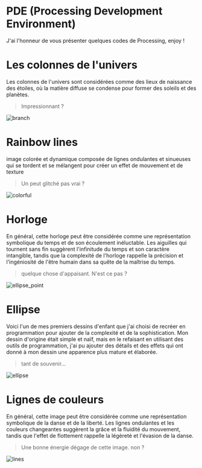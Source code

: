 # PDE (Processing Development Environment) 
J'ai l'honneur de vous présenter quelques codes de Processing, enjoy !

# Les colonnes de l'univers
Les colonnes de l'univers sont considérées comme des lieux de naissance des étoiles, où la matière diffuse se condense pour former des soleils et des planètes.
> Impressionnant ?

![branch](https://user-images.githubusercontent.com/96072629/206521155-cabec110-c09c-4d09-a5b8-e1553c667ff1.png)

# Rainbow lines
image colorée et dynamique composée de lignes ondulantes et sinueuses qui se tordent et se mélangent pour créer un effet de mouvement et de texture
> Un peut glitché pas vrai ?

![colorful](https://user-images.githubusercontent.com/96072629/206521206-1736c3a9-e10c-460f-8aaa-5ec1e71250f7.png)

# Horloge
En général, cette horloge peut être considérée comme une représentation symbolique du temps et de son écoulement inéluctable. Les aiguilles qui tournent sans fin suggèrent l'infinitude du temps et son caractère intangible, tandis que la complexité de l'horloge rappelle la précision et l'ingéniosité de l'être humain dans sa quête de la maîtrise du temps.
> quelque chose d'appaisant. N'est ce pas ?

![ellipse_point](https://user-images.githubusercontent.com/96072629/206521244-9bc857e9-52f3-46b5-a177-9bf00458e006.png)

# Ellipse
Voici l'un de mes premiers dessins d'enfant que j'ai choisi de recréer en programmation pour ajouter de la complexité et de la sophistication. Mon dessin d'origine était simple et naïf, mais en le refaisant en utilisant des outils de programmation, j'ai pu ajouter des détails et des effets qui ont donné à mon dessin une apparence plus mature et élaborée.
> tant de souvenir...

![ellipse](https://user-images.githubusercontent.com/96072629/206521266-aa4e3163-cbcd-4433-b222-37e7f2326816.png)

# Lignes de couleurs
En général, cette image peut être considérée comme une représentation symbolique de la danse et de la liberté. Les lignes ondulantes et les couleurs changeantes suggèrent la grâce et la fluidité du mouvement, tandis que l'effet de flottement rappelle la légèreté et l'évasion de la danse.
> Une bonne énergie dégage de cette image. non ?

![lines](https://user-images.githubusercontent.com/96072629/206521285-5de66e9b-828a-4bc2-9d34-cf3f9b9f2dc3.png)
